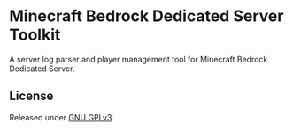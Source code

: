# Minecraft Bedrock Dedicated Server Toolkit

A server log parser and player management tool for Minecraft Bedrock Dedicated Server.

## License
Released under [GNU GPLv3](LICENSE).